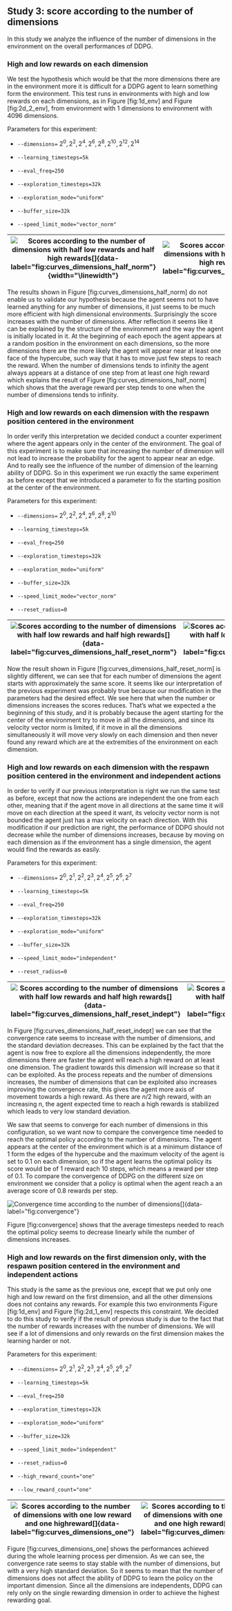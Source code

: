 Study 3: score according to the number of dimensions
----------------------------------------------------

In this study we analyze the influence of the number of dimensions in
the environment on the overall performances of DDPG.

### High and low rewards on each dimension

We test the hypothesis which would be that the more dimensions there are
in the environment more it is difficult for a DDPG agent to learn
something form the environment. This test runs in environments with high
and low rewards on each dimensions, as in Figure \[fig:1d\_env\] and
Figure \[fig:2d\_2\_env\], from environment with 1 dimensions to
environment with 4096 dimensions.

Parameters for this experiment:

-   `--dimensions=` $2^0, 2^2, 2^4, 2^6, 2^8, 2^{10}, 2^{12}, 2^{14}$

-   `--learning_timesteps=5k`

-   `--eval_freq=250`

-   `--exploration_timesteps=32k`

-   `--exploration_mode="uniform"`

-   `--buffer_size=32k`

-   `--speed_limit_mode="vector_norm"`

![Scores according to the number of dimensions with half low rewards and half high rewards[]{data-label="fig:curves_dimensions_half_norm"}](../../report/Study_3/half_norm/scores_dimensions.png "fig:"){width="\linewidth"} | ![Scores according to the number of dimensions with half low rewards and half high rewards[]{data-label="fig:curves_dimensions_half_norm"}](../../report/Study_3/half_norm/total_scores.png "fig:")
|-----------|--------------|

The results shown in Figure \[fig:curves\_dimensions\_half\_norm\] do
not enable us to validate our hypothesis because the agent seems not to
have learned anything for any number of dimensions, it just seems to be
much more efficient with high dimensional environments. Surprisingly the
score increases with the number of dimensions. After reflection it seems
like it can be explained by the structure of the environment and the way
the agent is initially located in it. At the beginning of each epoch the
agent appears at a random position in the environment on each
dimensions, so the more dimensions there are the more likely the agent
will appear near at least one face of the hypercube, such way that it
has to move just few steps to reach the reward. When the number of
dimensions tends to infinity the agent always appears at a distance of
one step from at least one high reward which explains the result of
Figure \[fig:curves\_dimensions\_half\_norm\] which shows that the
average reward per step tends to one when the number of dimensions tends
to infinity.

### High and low rewards on each dimension with the respawn position centered in the environment

In order verify this interpretation we decided conduct a counter
experiment where the agent appears only in the center of the
environment. The goal of this experiment is to make sure that increasing
the number of dimension will not lead to increase the probability for
the agent to appear near an edge. And to really see the influence of the
number of dimension of the learning ability of DDPG. So in this
experiment we run exactly the same experiment as before except that we
introduced a parameter to fix the starting position at the center of the
environment.

Parameters for this experiment:

-   `--dimensions=` $2^0, 2^2, 2^4, 2^6, 2^8, 2^{10}$

-   `--learning_timesteps=5k`

-   `--eval_freq=250`

-   `--exploration_timesteps=32k`

-   `--exploration_mode="uniform"`

-   `--buffer_size=32k`

-   `--speed_limit_mode="vector_norm"`

-   `--reset_radius=0`

![Scores according to the number of dimensions with half low rewards and half high rewards[]{data-label="fig:curves_dimensions_half_reset_norm"}](../../report/Study_3/half_reset_norm/scores_dimensions.png "fig:") | ![Scores according to the number of dimensions with half low rewards and half high rewards[]{data-label="fig:curves_dimensions_half_reset_norm"}](../../report/Study_3/half_reset_norm/total_scores.png "fig:")
|-----------|------------|

Now the result shown in Figure
\[fig:curves\_dimensions\_half\_reset\_norm\] is slightly different, we
can see that for each number of dimensions the agent starts with
approximately the same score. It seems like our interpretation of the
previous experiment was probably true because our modification in the
parameters had the desired effect. We see here that when the number or
dimensions increases the scores reduces. That’s what we expected a the
beginning of this study, and it is probably because the agent starting
for the center of the environment try to move in all the dimensions, and
since its velocity vector norm is limited, if it move in all the
dimensions simultaneously it will move very slowly on each dimension and
then never found any reward which are at the extremities of the
environment on each dimension.

### High and low rewards on each dimension with the respawn position centered in the environment and independent actions

In order to verify if our previous interpretation is right we run the
same test as before, except that now the actions are independent the one
from each other, meaning that if the agent move in all directions at the
same time it will move on each direction at the speed it want, its
velocity vector norm is not bounded the agent just has a max velocity on
each direction. With this modification if our prediction are right, the
performance of DDPG should not decrease while the number of dimensions
increases, because by moving on each dimension as if the environment has
a single dimension, the agent would find the rewards as easily.

Parameters for this experiment:

-   `--dimensions=` $2^0, 2^1, 2^2, 2^3, 2^4, 2^5, 2^6, 2^7$

-   `--learning_timesteps=5k`

-   `--eval_freq=250`

-   `--exploration_timesteps=32k`

-   `--exploration_mode="uniform"`

-   `--buffer_size=32k`

-   `--speed_limit_mode="independent"`

-   `--reset_radius=0`

![Scores according to the number of dimensions with half low rewards and half high rewards[]{data-label="fig:curves_dimensions_half_reset_indept"}](../../report/Study_3/half_reset_indept/scores_dimensions.png "fig:") | ![Scores according to the number of dimensions with half low rewards and half high rewards[]{data-label="fig:curves_dimensions_half_reset_indept"}](../../report/Study_3/half_reset_indept/total_scores.png "fig:")
|----------|------------|

In Figure \[fig:curves\_dimensions\_half\_reset\_indept\] we can see
that the convergence rate seems to increase with the number of
dimensions, and the standard deviation decreases. This can be explained
by the fact that the agent is now free to explore all the dimensions
independently, the more dimensions there are faster the agent will reach
a high reward on at least one dimension. The gradient towards this
dimension will increase so that it can be exploited. As the process
repeats and the number of dimensions increases, the number of dimensions
that can be exploited also increases improving the convergence rate,
this gives the agent more axis of movement towards a high reward. As
there are $n/2$ high reward, with an increasing n, the agent expected
time to reach a high rewards is stabilized which leads to very low
standard deviation.

We saw that seems to converge for each number of dimensions in this
configuration, so we want now to compare the convergence time needed to
reach the optimal policy according to the number of dimensions. The
agent appears at the center of the environment which is at a minimum
distance of 1 form the edges of the hypercube and the maximum velocity
of the agent is set to 0.1 on each dimension, so if the agent learns the
optimal policy its score would be of 1 reward each 10 steps, which means
a reward per step of 0.1. To compare the convergence of DDPG on the
different size on environment we consider that a policy is optimal when
the agent reach a an average score of $0.8$ rewards per step.

![Convergence time according to the number of dimensions[]{data-label="fig:convergence"}](../../report/Study_3/half_convergence_reset_indept/convergences.png)

Figure \[fig:convergence\] shows that the average timesteps needed to
reach the optimal policy seems to decrease linearly while the number of
dimensions increases.

### High and low rewards on the first dimension only, with the respawn position centered in the environment and independent actions

This study is the same as the previous one, except that we put only one
high and low reward on the first dimension, and all the other dimensions
does not contains any rewards. For example this two environments Figure
\[fig:1d\_env\] and Figure \[fig:2d\_1\_env\] respects this constraint.
We decided to do this study to verify if the result of previous study is
due to the fact that the number of rewards increases with the number of
dimensions. We will see if a lot of dimensions and only rewards on the
first dimension makes the learning harder or not.

Parameters for this experiment:

-   `--dimensions=` $2^0, 2^1, 2^2, 2^3, 2^4, 2^5, 2^6, 2^7$

-   `--learning_timesteps=5k`

-   `--eval_freq=250`

-   `--exploration_timesteps=32k`

-   `--exploration_mode="uniform"`

-   `--buffer_size=32k`

-   `--speed_limit_mode="independent"`

-   `--reset_radius=0`

-   `--high_reward_count="one"`

-   `--low_reward_count="one"`

![Scores according to the number of dimensions with one low reward and one highreward[]{data-label="fig:curves_dimensions_one"}](../../report/Study_3/one_reset_indept/scores_dimensions.png "fig:") | ![Scores according to the number of dimensions with one low reward and one high reward[]{data-label="fig:curves_dimensions_one"}](../../report/Study_3/one_reset_indept/total_scores.png "fig:")
|----------|---------|

Figure \[fig:curves\_dimensions\_one\] shows the performances achieved
during the whole learning process per dimension. As we can see, the
convergence rate seems to stay stable with the number of dimensions, but
with a very high standard deviation. So it seems to mean that the number
of dimensions does not affect the ability of DDPG to learn the policy on
the important dimension. Since all the dimensions are independents, DDPG
can rely only on the single rewarding dimension in order to achieve the
highest rewarding goal.
